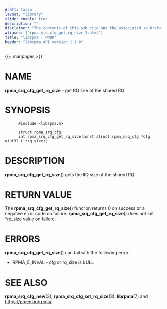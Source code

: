 ```yaml
---
draft: false
layout: "library"
slider_enable: true
description: ""
disclaimer: "The contents of this web site and the associated <a href=\"https://github.com/pmem\">GitHub repositories</a> are BSD-licensed open source."
aliases: ["rpma_srq_cfg_get_rq_size.3.html"]
title: "librpma | PMDK"
header: "librpma API version 1.1.0"
---
```

{{< manpages >}}

[comment]: <> (SPDX-License-Identifier: BSD-3-Clause)
[comment]: <> (Copyright 2020-2022, Intel Corporation)

# NAME

**rpma_srq_cfg_get_rq_size** - get RQ size of the shared RQ

# SYNOPSIS

          #include <librpma.h>

          struct rpma_srq_cfg;
          int rpma_srq_cfg_get_rq_size(const struct rpma_srq_cfg *cfg, uint32_t *rq_size);

# DESCRIPTION

**rpma_srq_cfg_get_rq_size**() gets the RQ size of the shared RQ.

# RETURN VALUE

The **rpma_srq_cfg_get_rq_size**() function returns 0 on success or a
negative error code on failure. **rpma_srq_cfg_get_rq_size**() does not
set \*rq_size value on failure.

# ERRORS

**rpma_srq_cfg_get_rq_size**() can fail with the following error:

-   RPMA_E\_INVAL - cfg or rq_size is NULL

# SEE ALSO

**rpma_srq_cfg_new**(3), **rpma_srq_cfg_set_rq_size**(3), **librpma**(7)
and https://pmem.io/rpma/
